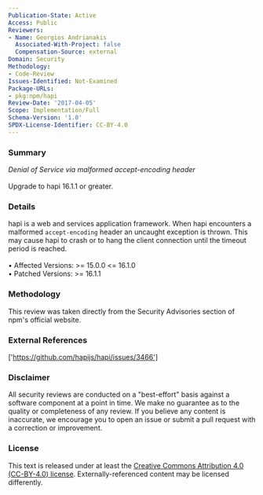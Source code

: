 ```yaml
---
Publication-State: Active
Access: Public
Reviewers:
- Name: Georgios Andrianakis
  Associated-With-Project: false
  Compensation-Source: external
Domain: Security
Methodology:
- Code-Review
Issues-Identified: Not-Examined
Package-URLs:
- pkg:npm/hapi
Review-Date: '2017-04-05'
Scope: Implementation/Full
Schema-Version: '1.0'
SPDX-License-Identifier: CC-BY-4.0
---
```

### Summary
*Denial of Service via malformed accept-encoding header*<br><br>Upgrade to hapi 16.1.1 or greater.
### Details
hapi is a web and services application framework.  When hapi encounters a malformed `accept-encoding` header an uncaught exception is thrown. This may cause hapi to crash or to hang the client connection until the timeout period is reached.
<br><br>• Affected Versions: >= 15.0.0 <= 16.1.0
<br>• Patched Versions: >= 16.1.1
### Methodology
This review was taken directly from the Security Advisories section of npm's official website.
### External References
['https://github.com/hapijs/hapi/issues/3466']
### Disclaimer
All security reviews are conducted on a "best-effort" basis against a software component at a point in time. We make no guarantee as to the quality or completeness of any review. If you believe any content is inaccurate, we encourage you to open an issue or submit a pull request with a correction or improvement.
### License
This text is released under at least the [Creative Commons Attribution 4.0 (CC-BY-4.0) license](https://creativecommons.org/licenses/by/4.0/legalcode.txt). Externally-referenced content may be licensed differently.

